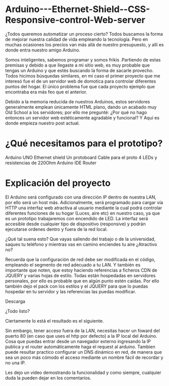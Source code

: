 # Arduino---Ethernet-Shield--CSS-Responsive-control-Web-server
¿Todos queremos automatizar un proceso cierto? Todos buscamos la forma de mejorar nuestra calidad de vida empleando la tecnología. Pero en muchas ocasiones los precios van más allá de nuestro presupuesto, y allí es donde entra nuestro amigo Arduino. 

Somos inteligentes, sabemos programar y somos frikis .Partiendo de estas premisas y debido a que llegaste a mi sitio web, es muy probable que tengas un Arduino y que estés buscando la forma de sacarle provecho. Todos hicimos búsquedas similares, en mi caso el primer proyecto que me interesó fue el de un servidor web de domotica para controlar diferentes puntos del hogar. El único problema fue que cada proyecto ejemplo que encontraba era más feo que el anterior. 

Debido a la memoria reducida de nuestros Arduinos, estos servidores generalmente emplean únicamente HTML plano, dando un acabado muy Old School a los servidores; por ello me pregunté: ¿Por qué no hago entonces un servidor web estéticamente agradable y funcional? Y Aquí es donde empieza nuestro post actual. 


# ¿Qué necesitamos para el prototipo? 

Arduino UNO
Ethernet shield
Un protoboard
Cable para el proto
4 LEDs y resistencias de 220Ohm
Arduino IDE
Router 

# Explicación del proyecto

El Arduino será configurado con una dirección IP dentro de nuestra LAN, por ello será un host más. Adicionalmente, será programado para cargar vía HTTP una interfaz web atractiva al usuario mediante la cual podrá controlar diferentes funciones de su hogar (Luces, aire etc) en nuestro caso, ya que es un prototipo trabajaremos con encendido de LED. La interfaz será accesible desde cualquier tipo de dispositivo (responsive) y podrán ejecutarse ordenes dentro y fuera de la red local. 

¿Qué tal suena esto? Que vayas saliendo del trabajo o de la universidad, saques tu teléfono y mientras vas en camino enciendes tu aire ¿Atractivo no?

Recuerda que la configuración de red debe ser modificada en el código, empleando el segmento de red adecuado a tu LAN. Y también es importante que noten, que estoy haciendo referencias a ficheros CDN de JQUERY y varias hojas de estilo. Todas están hospedadas en servidores personales, por ello es probable que en algún punto estén caídas. Por ello también dejo el pack con los estilos y el JQUERY para que lo puedas hospedar en tu servidor y las referencias las puedas modificar.

Descarga


¿Todo listo?

Ciertamente lo está el resultado es el siguiente.


Sin embargo, tener acceso fuera de la LAN, necesitas hacer un foward del puerto 80 (en caso que uses el http por defecto) a la IP local del Arduino. Cosa que puedas entrar desde un navegador externo ingresando la IP publica y el router automáticamente haga el request al arduino. Tambien puede resultar practico configurar un DNS dinámico en red, de manera que sea un poco más cómodo el acceso mediante un nombre fácil de recordar y no una IP.


Les dejo un vídeo demostrando la funcionalidad y como siempre, cualquier duda la pueden dejar en los comentarios.
